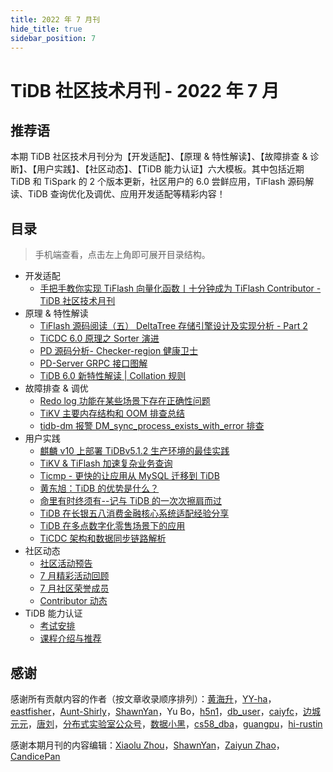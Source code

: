 ```yaml
---
title: 2022 年 7 月刊
hide_title: true
sidebar_position: 7
---
```


# TiDB 社区技术月刊 - 2022 年 7 月

## 推荐语

本期 TiDB 社区技术月刊分为【开发适配】、【原理 & 特性解读】、【故障排查 & 诊断】、【用户实践】、【社区动态】、【TiDB 能力认证】六大模板。其中包括近期 TiDB 和 TiSpark 的 2 个版本更新，社区用户的 6.0 尝鲜应用，TiFlash 源码解读、TiDB 查询优化及调优、应用开发适配等精彩内容！

## 目录

> 手机端查看，点击左上角即可展开目录结构。

- 开发适配
  - [手把手教你实现 TiFlash 向量化函数丨十分钟成为 TiFlash Contributor - TiDB 社区技术月刊](1-development/1-tiflash.md)
- 原理 & 特性解读
  - [TiFlash 源码阅读（五） DeltaTree 存储引擎设计及实现分析 - Part 2](2-feature-indepth/1-tiflash-deltatree.md)
  - [TiCDC 6.0 原理之 Sorter 演进](2-feature-indepth/2-ticdc-sorter.md)
  - [PD 源码分析- Checker-region 健康卫士](2-feature-indepth/3-pd-checker-region.md)
  - [PD-Server GRPC 接口图解](2-feature-indepth/4-pd-server-grpc.md)
  - [TiDB 6.0 新特性解读 | Collation 规则](2-feature-indepth/5-tidb-collation.md)
- 故障排查 & 调优
  - [Redo log 功能在某些场景下存在正确性问题](3-trouble-shooting/1-redo-log.md)
  - [TiKV 主要内存结构和 OOM 排查总结](3-trouble-shooting/2-tikv-oom.md)
  - [tidb-dm 报警 DM_sync_process_exists_with_error 排查](3-trouble-shooting/3-tidb-dm.md)
- 用户实践
  - [麒麟 v10 上部署 TiDBv5.1.2 生产环境的最佳实践](4-usercase/1-tidb-v5-1-2.md)
  - [TiKV & TiFlash 加速复杂业务查询](4-usercase/2-tikv-tiflash.md)
  - [Ticmp - 更快的让应用从 MySQL 迁移到 TiDB](4-usercase/3-ticmp.md)
  - [黄东旭：TiDB 的优势是什么？](4-usercase/4-tidb-advantage.md)
  - [命里有时终须有--记与 TiDB 的一次次擦肩而过](4-usercase/5-tidb-story.md)
  - [TiDB 在长银五八消费金融核心系统适配经验分享](4-usercase/6-tidb-experience-sharing.md)
  - [TiDB 在多点数字化零售场景下的应用](4-usercase/7-tidb-dmall.md)
  - [TiCDC 架构和数据同步链路解析](4-usercase/8-ticdc.md)
- 社区动态
  - [社区活动预告](5-community-news/1-upcoming-events.md)
  - [7 月精彩活动回顾](5-community-news/2-event-summary.md)
  - [7 月社区荣誉成员](5-community-news/3-mva-202207.md)
  - [Contributor 动态](5-community-news/4-Contributors.md)
- TiDB 能力认证
  - [考试安排](6-tidb-certification/1-pcta-pctp.md)
  - [课程介绍与推荐](6-tidb-certification/2-tidb-course.md)

## 感谢

感谢所有贡献内容的作者（按文章收录顺序排列）：[黄海升](https://github.com/SeaRise)，[YY-ha](https://tidb.net/u/YY-ha/answer)，[eastfisher](https://tidb.net/u/eastfisher/answer)，[Aunt-Shirly](https://tidb.net/u/Aunt-Shirly/answer)，[ShawnYan](https://tidb.net/u/ShawnYan/answer)，Yu Bo，[h5n1](https://tidb.net/u/h5n1/answer)，[db_user](https://tidb.net/u/db_user/answer)，[caiyfc](https://tidb.net/u/caiyfc/answer)，[边城元元](https://tidb.net/u/%E8%BE%B9%E5%9F%8E%E5%85%83%E5%85%83/answer)，[唐刘](https://github.com/siddontang)，[分布式实验室公众号](https://mp.weixin.qq.com/s/0GGBARUjc5hBzaaJqFoQRg)，[数据小黑](https://tidb.net/u/%E6%95%B0%E6%8D%AE%E5%B0%8F%E9%BB%91/answer)，[cs58_dba](https://tidb.net/u/cs58_dba/answer)，[guangpu](https://tidb.net/u/guangpu/answer)，[hi-rustin](https://tidb.net/u/hi-rustin/answer)

感谢本期月刊的内容编辑：[Xiaolu Zhou](https://github.com/luzizhuo)，[ShawnYan](https://tidb.net/u/ShawnYan/post/all)，[Zaiyun Zhao](https://tidb.net/u/Zavier/answer)，[CandicePan](https://github.com/Candicepan)
